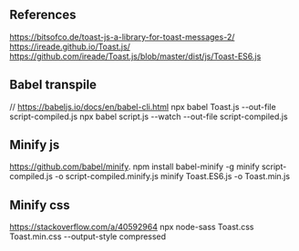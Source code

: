 ## References

https://bitsofco.de/toast-js-a-library-for-toast-messages-2/
https://ireade.github.io/Toast.js/
https://github.com/ireade/Toast.js/blob/master/dist/js/Toast-ES6.js

## Babel transpile

// https://babeljs.io/docs/en/babel-cli.html
npx babel Toast.js --out-file script-compiled.js
npx babel script.js --watch --out-file script-compiled.js

## Minify js

https://github.com/babel/minify.
npm install babel-minify -g
minify script-compiled.js -o script-compiled.minify.js
minify Toast.ES6.js -o Toast.min.js

## Minify css

https://stackoverflow.com/a/40592964
npx node-sass Toast.css Toast.min.css --output-style compressed